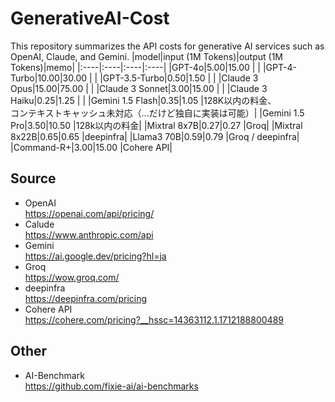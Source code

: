 # GenerativeAI-Cost
This repository summarizes the API costs for generative AI services such as OpenAI, Claude, and Gemini.
|model|input (1M Tokens)|output (1M Tokens)|memo|
|:----|:----|:----|:----|
|GPT-4o|$5.00 |$15.00 | |
|GPT-4-Turbo|$10.00 |$30.00 | |
|GPT-3.5-Turbo|$0.50 |$1.50 | |
|Claude 3 Opus|$15.00 |$75.00 | |
|Claude 3 Sonnet|$3.00 |$15.00 | |
|Claude 3 Haiku|$0.25 |$1.25 | |
|Gemini 1.5 Flash|$0.35 |$1.05 |128K以内の料金、<br>コンテキストキャッシュ未対応（...だけど独自に実装は可能）|
|Gemini 1.5 Pro|$3.50 |$10.50 |128k以内の料金|
|Mixtral 8x7B|$0.27 |$0.27 |Groq|
|Mixtral 8x22B|$0.65 |$0.65 |deepinfra|
|Llama3 70B|$0.59 |$0.79 |Groq / deepinfra|
|Command-R+|$3.00 |$15.00 |Cohere API|

## Source
- OpenAI  
https://openai.com/api/pricing/
- Calude  
https://www.anthropic.com/api
- Gemini  
https://ai.google.dev/pricing?hl=ja
- Groq  
https://wow.groq.com/
- deepinfra  
https://deepinfra.com/pricing
- Cohere API  
https://cohere.com/pricing?__hssc=14363112.1.1712188800489

## Other  
- AI-Benchmark  
https://github.com/fixie-ai/ai-benchmarks
